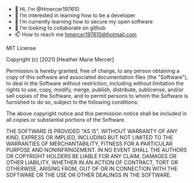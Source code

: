 - 👋 Hi, I’m @Hmercer197610
- 👀 I’m interested in learning how to be a developer
- 🌱 I’m currently learning how to secure my open software
- 💞️ I’m looking to collaborate on github
- 📫 How to reach me hmercer197610@hotmail.com

<!---
Hmercer197610/Hmercer197610 is a ✨ special ✨ repository because its `README.md` (this file) appears on your GitHub profile.
You can click the Preview link to take a look at your changes.
--->

MIT License

Copyright (c) [2021] [Heather Marie Mercer]

Permission is hereby granted, free of charge, to any person obtaining a copy
of this software and associated documentation files (the "Software"), to deal
in the Software without restriction, including without limitation the rights
to use, copy, modify, merge, publish, distribute, sublicense, and/or sell
copies of the Software, and to permit persons to whom the Software is
furnished to do so, subject to the following conditions:

The above copyright notice and this permission notice shall be included in all
copies or substantial portions of the Software.

THE SOFTWARE IS PROVIDED "AS IS", WITHOUT WARRANTY OF ANY KIND, EXPRESS OR
IMPLIED, INCLUDING BUT NOT LIMITED TO THE WARRANTIES OF MERCHANTABILITY,
FITNESS FOR A PARTICULAR PURPOSE AND NONINFRINGEMENT. IN NO EVENT SHALL THE
AUTHORS OR COPYRIGHT HOLDERS BE LIABLE FOR ANY CLAIM, DAMAGES OR OTHER
LIABILITY, WHETHER IN AN ACTION OF CONTRACT, TORT OR OTHERWISE, ARISING FROM,
OUT OF OR IN CONNECTION WITH THE SOFTWARE OR THE USE OR OTHER DEALINGS IN THE
SOFTWARE.
